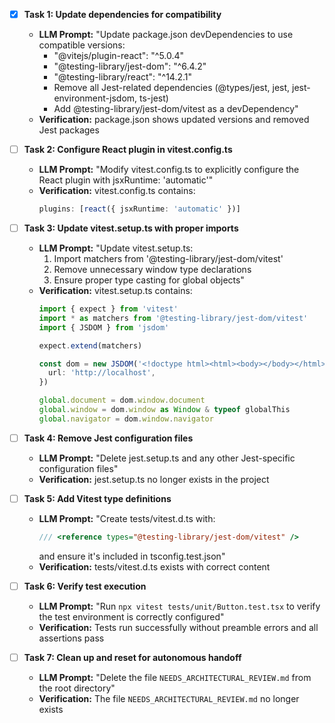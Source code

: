 - [x] **Task 1: Update dependencies for compatibility**
  - **LLM Prompt:** "Update package.json devDependencies to use compatible versions:
    - "@vitejs/plugin-react": "^5.0.4"
    - "@testing-library/jest-dom": "^6.4.2"
    - "@testing-library/react": "^14.2.1"
    - Remove all Jest-related dependencies (@types/jest, jest, jest-environment-jsdom, ts-jest)
    - Add @testing-library/jest-dom/vitest as a devDependency"
  - **Verification:** package.json shows updated versions and removed Jest packages

- [ ] **Task 2: Configure React plugin in vitest.config.ts**
  - **LLM Prompt:** "Modify vitest.config.ts to explicitly configure the React plugin with jsxRuntime: 'automatic'"
  - **Verification:** vitest.config.ts contains:
    ```ts
    plugins: [react({ jsxRuntime: 'automatic' })]
    ```

- [ ] **Task 3: Update vitest.setup.ts with proper imports**
  - **LLM Prompt:** "Update vitest.setup.ts:
    1. Import matchers from '@testing-library/jest-dom/vitest'
    2. Remove unnecessary window type declarations
    3. Ensure proper type casting for global objects"
  - **Verification:** vitest.setup.ts contains:
    ```ts
    import { expect } from 'vitest'
    import * as matchers from '@testing-library/jest-dom/vitest'
    import { JSDOM } from 'jsdom'
    
    expect.extend(matchers)
    
    const dom = new JSDOM('<!doctype html><html><body></body></html>', {
      url: 'http://localhost',
    })
    
    global.document = dom.window.document
    global.window = dom.window as Window & typeof globalThis
    global.navigator = dom.window.navigator
    ```

- [ ] **Task 4: Remove Jest configuration files**
  - **LLM Prompt:** "Delete jest.setup.ts and any other Jest-specific configuration files"
  - **Verification:** jest.setup.ts no longer exists in the project

- [ ] **Task 5: Add Vitest type definitions**
  - **LLM Prompt:** "Create tests/vitest.d.ts with:
    ```ts
    /// <reference types="@testing-library/jest-dom/vitest" />
    ```
    and ensure it's included in tsconfig.test.json"
  - **Verification:** tests/vitest.d.ts exists with correct content

- [ ] **Task 6: Verify test execution**
  - **LLM Prompt:** "Run `npx vitest tests/unit/Button.test.tsx` to verify the test environment is correctly configured"
  - **Verification:** Tests run successfully without preamble errors and all assertions pass

- [ ] **Task 7: Clean up and reset for autonomous handoff**
  - **LLM Prompt:** "Delete the file `NEEDS_ARCHITECTURAL_REVIEW.md` from the root directory"
  - **Verification:** The file `NEEDS_ARCHITECTURAL_REVIEW.md` no longer exists